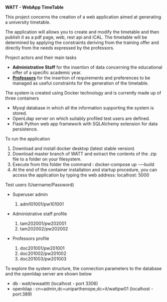 <B>WATT - WebApp TimeTable</B>

This project concerns the creation of a web application aimed at generating a university timetable.

The application will allows you to create and modify the timetable and then publish it as a pdf page, web, rest api and iCAL. 
The timetable will be determined by applying the constraints deriving from the training offer and directly from the needs expressed by the professors.

Project actors and their main tasks

<ul><li><b>Administrative Staff</b> for the insertion of data concerning the educational offer of a specific academic year.</li>
<li><u><b>Professors</b></u> for the insertion of requirements and preferences to be managed as useful constraints for the generation of the timetable.</li></ul>

The system is created using Docker technology and is currently made up of three containers

<ul>
<li>Mysql database in which all the information supporting the system is stored.</li>
<li>OpenLdap server on which suitably profiled test users are defined.</li>
<li>Flask Python web app framework with SQLAlchemy extension for data persistence.</li>
</ul>

To run the application

1) Download and install docker desktop (latest stable version)
2) Download master branch of WATT and extract the contents of the .zip file to a folder on your filesystem.
3) Execute from this folder the command : docker-compose up -—build
4) At the end of the container installation and startup procedure, you can access the application by typing the web address: localhost: 5000

Test users (Username/Password)

- Superuser admin
	1) adm101001/pw101001

- Administrative staff profile
	1) tam202001/pw202001
	2) tam202002/pw202002

- Professors profile
	1) doc201001/pw201001
	2) doc201002/pw201002
	3) doc201003/pw201003
	
To explore the system structure, the connection parameters to the database and the openldap server are shown below
- db : watt/wwaatttt (localhost - port 3306)
- openldap : cn=admin,dc=uniparthenope,dc=it/wattpw01 (localhost - port:389)

